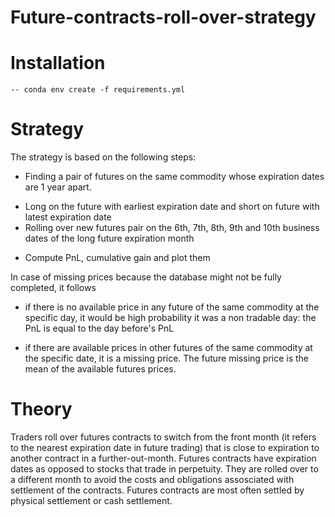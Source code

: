 # Future-contracts-roll-over-strategy

# Installation 
	-- conda env create -f requirements.yml

# Strategy 

The strategy is based on the following steps:
- Finding a pair of futures on the same commodity whose expiration dates are 1 year apart.
* Long on the future with earliest expiration date and short on future with latest expiration date
* Rolling over new futures pair on the 6th, 7th, 8th, 9th and 10th business dates of the long future expiration month
+ Compute PnL, cumulative gain and plot them 

In case of missing prices because the database might not be fully completed, it follows	
-	if there is no available price in any future of the same commodity at the specific day, it would be high probability it was a non tradable day: the PnL is equal to the day before's PnL
+	if there are available prices in other futures of the same commodity at the specific date, it is a missing price. The future missing price is the mean of the available futures prices.

# Theory

Traders roll over futures contracts to switch from the front month (it refers to the nearest expiration date in future trading)	that is close to expiration to another contract in a further-out-month. Futures contracts have expiration dates as opposed to stocks that trade in perpetuity. They are rolled over to a different month to avoid the costs and obligations assosciated with settlement of the contracts. Futures contracts are most often settled by physical settlement or cash settlement. 
